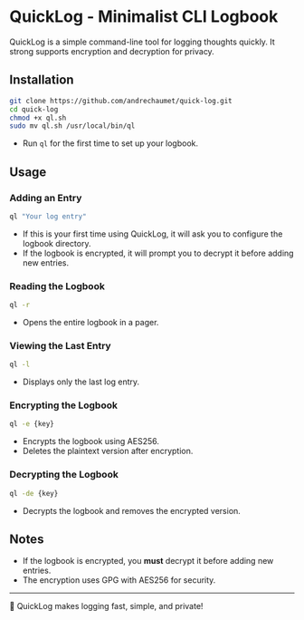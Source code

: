 # QuickLog - Minimalist CLI Logbook

QuickLog is a simple command-line tool for logging thoughts quickly. It strong supports encryption and decryption for privacy.

## Installation
```bash
git clone https://github.com/andrechaumet/quick-log.git
cd quick-log
chmod +x ql.sh
sudo mv ql.sh /usr/local/bin/ql
```
- Run `ql` for the first time to set up your logbook.

## Usage

### Adding an Entry

```bash
ql "Your log entry"
```

- If this is your first time using QuickLog, it will ask you to configure the logbook directory.
- If the logbook is encrypted, it will prompt you to decrypt it before adding new entries.

### Reading the Logbook

```bash
ql -r
```

- Opens the entire logbook in a pager.

### Viewing the Last Entry

```bash
ql -l
```

- Displays only the last log entry.

### Encrypting the Logbook

```bash
ql -e {key}
```

- Encrypts the logbook using AES256.
- Deletes the plaintext version after encryption.

### Decrypting the Logbook

```bash
ql -de {key}
```

- Decrypts the logbook and removes the encrypted version.

## Notes

- If the logbook is encrypted, you **must** decrypt it before adding new entries.
- The encryption uses GPG with AES256 for security.

---

🚀 QuickLog makes logging fast, simple, and private!

